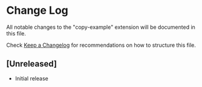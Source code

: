# Change Log

All notable changes to the "copy-example" extension will be documented in this file.

Check [Keep a Changelog](http://keepachangelog.com/) for recommendations on how to structure this file.

## [Unreleased]

- Initial release